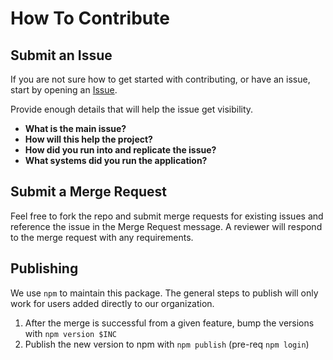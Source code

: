 # How To Contribute

## Submit an Issue

If you are not sure how to get started with contributing, or have an issue, start by opening an [Issue](https://github.com/barrel/barrel-cli/issues).

Provide enough details that will help the issue get visibility.

- **What is the main issue?**
- **How will this help the project?**
- **How did you run into and replicate the issue?**
- **What systems did you run the application?**

## Submit a Merge Request

Feel free to fork the repo and submit merge requests for existing issues and reference the issue in the Merge Request message. A reviewer will respond to the merge request with any requirements.

## Publishing

We use `npm` to maintain this package. The general steps to publish will only work for users added directly to our organization.

1. After the merge is successful from a given feature, bump the versions with `npm version $INC`
2. Publish the new version to npm with `npm publish` (pre-req `npm login`)

